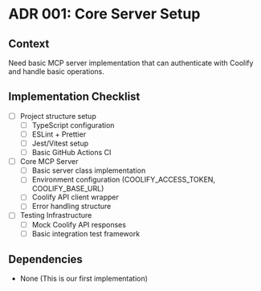 # ADR 001: Core Server Setup

## Context
Need basic MCP server implementation that can authenticate with Coolify and handle basic operations.

## Implementation Checklist
- [ ] Project structure setup
  - [ ] TypeScript configuration
  - [ ] ESLint + Prettier
  - [ ] Jest/Vitest setup
  - [ ] Basic GitHub Actions CI

- [ ] Core MCP Server
  - [ ] Basic server class implementation
  - [ ] Environment configuration (COOLIFY_ACCESS_TOKEN, COOLIFY_BASE_URL)
  - [ ] Coolify API client wrapper
  - [ ] Error handling structure

- [ ] Testing Infrastructure
  - [ ] Mock Coolify API responses
  - [ ] Basic integration test framework

## Dependencies
- None (This is our first implementation) 